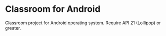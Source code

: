 # Classroom for Android
Classroom project for Android operating system. Require API 21 (Lollipop) or greater.
